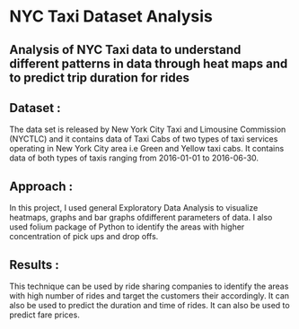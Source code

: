# NYC Taxi Dataset Analysis
## Analysis of NYC Taxi data to understand different patterns in data through heat maps and to predict trip duration for rides

## Dataset :

The data set is released by New York City Taxi and Limousine Commission (NYCTLC) and it contains data of Taxi Cabs of two types of taxi services operating in New York City area i.e Green
and Yellow taxi cabs. It contains data of both types of taxis ranging from 2016-01-01 to 2016-06-30.

## Approach :

In this project, I used general Exploratory Data Analysis to visualize heatmaps, graphs and bar graphs ofdifferent parameters of data.
I also used folium package of Python to identify the areas with higher concentration of pick ups and drop offs. 

## Results :
This technique can be used by ride sharing companies to identify the areas with high number of rides and target the customers their accordingly. It can also be used to predict the duration and time of rides. It can also be used to predict fare prices.
